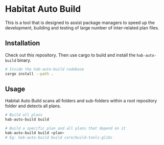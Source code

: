 # Habitat Auto Build

This is a tool that is designed to assist package managers to speed up the development,
building and testing of large number of inter-related plan files.

## Installation

Check out this repository. Then use cargo to build and install the `hab-auto-build` binary.

```bash
# Inside the hab-auto-build codebase
cargo install --path .
```

## Usage

Habitat Auto Build scans all folders and sub-folders within a root repository folder and detects all plans.

```bash
# Build all plans
hab-auto-build build

# Build a specific plan and all plans that depend on it
hab-auto-build build <plan>
# Eg: hab-auto-build build core/build-tools-glibc
```